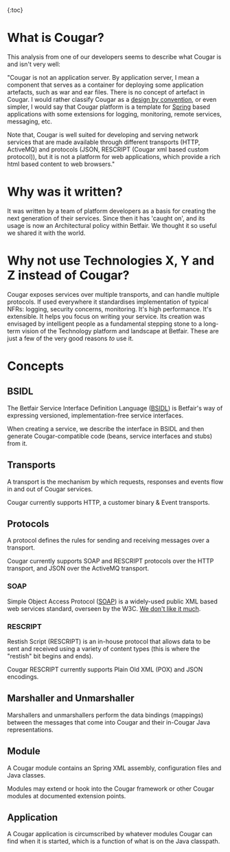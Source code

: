 ---
---
{:toc}

# What is Cougar?

This analysis from one of our developers seems to describe what Cougar is and isn't very well:

"Cougar is not an application server. By application server, I mean a component that serves as a container for deploying
some application artefacts, such as war and ear files. There is no concept of artefact in Cougar. I would rather classify
Cougar as a [design by convention](http://en.wikipedia.org/wiki/Convention_over_configuration), or even simpler, I would
say that Cougar platform is a template for [Spring](http://en.wikipedia.org/wiki/Spring_Framework) based applications
with some extensions for logging, monitoring, remote services, messaging, etc.

Note that, Cougar is well suited for developing and serving network services that are made available through different
transports (HTTP, ActiveMQ) and protocols (JSON, RESCRIPT (Cougar xml based custom protocol)), but it is not a platform
for web applications, which provide a rich html based content to web browsers."

# Why was it written?

It was written by a team of platform developers as a basis for creating the next generation of their services.  Since
then it has 'caught on', and its usage is now an Architectural policy within Betfair. We thought it so useful we shared
it with the world.

# Why not use Technologies X, Y and Z instead of Cougar?

Cougar exposes services over multiple transports, and can handle multiple protocols. If used everywhere it standardises
implementation of typical NFRs: logging, security concerns, monitoring.  It's high performance.  It's extensible.  It helps you focus
on writing your service.  Its creation was envisaged by intelligent people as a fundamental stepping stone to a long-term
vision of the Technology platform and landscape at Betfair.  These are just a few of the very good reasons _to_ use it.

# Concepts

## BSIDL

The Betfair Service Interface Definition Language ([BSIDL](Betfair_Service_IDL.html)) is Betfair's way of expressing
versioned, implementation-free service interfaces.

When creating a service, we describe the interface in BSIDL and then generate Cougar-compatible code (beans, service
interfaces and stubs) from it.

## Transports

A transport is the mechanism by which requests, responses and events flow in and out of Cougar services.

Cougar currently supports HTTP, a customer binary & Event transports.

## Protocols

A protocol defines the rules for sending and receiving messages over a transport.

Cougar currently supports SOAP and RESCRIPT protocols over the HTTP transport, and JSON over the ActiveMQ transport.

### SOAP

Simple Object Access Protocol ([SOAP](http://en.wikipedia.org/wiki/SOAP)) is a widely-used public XML based web services
standard, overseen by the W3C. [We don't like it much](Whats_wrong_with_SOAP.html).

### RESCRIPT

Restish Script (RESCRIPT) is an in-house protocol that allows data to be sent and received using a variety of content
types (this is where the "restish" bit begins and ends).

Cougar RESCRIPT currently supports Plain Old XML (POX) and JSON encodings.

## Marshaller and Unmarshaller

Marshallers and unmarshallers perform the data bindings (mappings) between the messages that come into Cougar and their
in-Cougar Java representations.

## Module

A Cougar module contains an Spring XML assembly, configuration files and Java classes.

Modules may extend or hook into the Cougar framework or other Cougar modules at documented extension points.

## Application

A Cougar application is circumscribed by whatever modules Cougar can find when it is started, which is a function of what
is on the Java classpath.